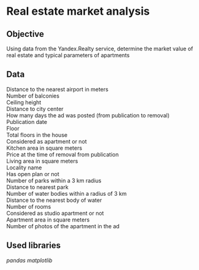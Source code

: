 # Real estate market analysis

## Objective

Using data from the Yandex.Realty service, determine the market value of real estate and typical parameters of apartments


## Data
    
Distance to the nearest airport in meters  
Number of balconies  
Ceiling height  
Distance to city center  
How many days the ad was posted (from publication to removal)  
Publication date  
Floor  
Total floors in the house  
Considered as apartment or not  
Kitchen area in square meters  
Price at the time of removal from publication  
Living area in square meters  
Locality name  
Has open plan or not  
Number of parks within a 3 km radius  
Distance to nearest park  
Number of water bodies within a radius of 3 km  
Distance to the nearest body of water  
Number of rooms  
Considered as studio apartment or not  
Apartment area in square meters  
Number of photos of the apartment in the ad  


## Used libraries

*pandas*
*matplotlib*
